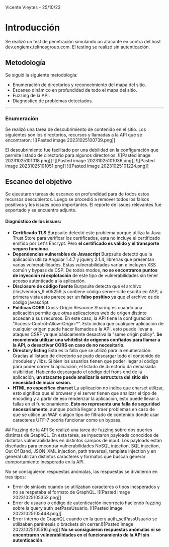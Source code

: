 Vicente Vieytes     -     25/10/23

# Introducción
Se realizó un test de penetración simulando un atacante en contra del host dev.engiemx.teknosgroup.com.
El testing se realizó sin autenticación.
## Metodología
Se siguió la siguiente metodología:
- Enumeración de directorios y reconocimiento del mapa del sitio.
- Escaneo dinámico en profundidad de todo el mapa del sitio.
- Fuzzing de la API.
- Diagnostico de problemas detectados.

***
### Enumeración
Se realizó una tarea de descubrimiento de contenido en el sitio. Los siguientes son los directorios, recursos y llamadas a la API que se encontraron:
![[Pasted image 20231025100739.png]]

El descubrimiento fue facilitado por una debilidad en la configuración que permite listado de directorio para algunos directorios.
![[Pasted image 20231025101018.png]]
![[Pasted image 20231025101036.png]]
![[Pasted image 20231025101051.png]]
![[Pasted image 20231025101224.png]]



## Escaneo del objetivo
Se ejecutaron tareas de escaneo en profundidad para de todos estos recursos descubiertos. Luego se procedió a remover todos los falsos positivos y los issues poco importantes. El reporte de issues relevantes fue exportado y se encuentra adjunto.

#### Diagnóstico de los issues:
- **Certificado TLS** 
	Burpsuite detectó este problema porque utiliza la Java Trust Store para verificar los certificados, esta no incluye el certificado emitido por Let's Encrypt. Pero **el certificado es válido y el transporte seguro funciona**.
- **Dependencias vulnerables de Javascript**
	Burpsuite detectó que la aplicación utiliza Angular 1.4.7 y jquery 2.1.4, librerías que presentan varias vulnerabilidades. Estas vulnerabilidades varían e incluyen XSS común y bypass de CSP. De todos modos, **no se encontraron puntos de inyección ni explotación** de este tipo de vulnerabilidades sin tener acceso autenticado a la aplicación.
- **Disclosure de código fuente**
	Burpsuite detecta que el archivo /libs/vendors_9.v05259.js contiene código server-side escrito en ASP, a primera vista esto parece ser un **falso positivo** ya que el archivo es de código javascript.
- **Politicas CORS**
	Cross-Origin Resource Sharing es cuando una aplicación permite que otras aplicaciones web de origen distinto accedan a sus recursos.
	En este caso, la API tiene la configuración "Access-Control-Allow-Origin:\*". Esto indica que cualquier aplicación de cualquier origen puede hacer llamados a la API, esto puede llevar a ataques CSRF ya que básicamente desactiva la "same origin policy". 
	**Se recomienda utilizar una whitelist de origenes confiados para llamar a la API, o desactivar CORS en caso de no necesitarlo.**
- **Directory listing**
	Esta es la falla que se utilizó para la enumeración. Gracias al listado de directorio se pudo descargar todo el contenido de /modules y /libs. Si bien los usuarios tienen que poder llegar al código para poder correr la aplicación, el listado de directorio da demasiada visibilidad.
	Habiendo descargado el código del front-end de la aplicación, **un atacante puede analizar la estructura del sitio sin necesidad de inciar sesión.**
- **HTML no especifica charset**
	La aplicación no indica que charset utilizar, esto significa que el browser y el server tienen que analizar el tipo de encoding y a partir de eso renderizar la aplicación, esto puede llevar a fallas en el funcionamiento.
	**Esto no representa una falla de seguridad necesariamente**, aunque podría llegar a traer problemas en caso de que se utilice un WAF o algún tipo de filtrado de contenido donde usar caracteres UTF-7 podría funcionar como un bypass.
<div style="page-break-after: always;"></div>
## Fuzzing de la API
Se realizó una tarea de fuzzing sobre dos queries distintas de GraphQL. En esta tarea, se inyectaron payloads conocidos de distintas vulnerabilidades en distintos campos de input.
Los payloads están diseñados para encontrar vulnerabilidades NoSQL injection, SQL injection, Out Of Band, JSON_XML injection, path traversal, template injection y en general utilizan distintos caracteres y formatos que buscan generar comportamiento inesperado en la API.

No se consiguieron respuestas anómalas, las respuestas se dividieron en tres tipos:
- Error de sintaxis cuando se utilizaban caracteres o tipos inesperados y no se respetaba el formato de GraphQL.
  ![[Pasted image 20231025105352.png]]
- Error de usuario o código de autenticación incorrecto haciendo fuzzing sobre la query auth_setPassUsuario.
  ![[Pasted image 20231025105448.png]]
- Error interno de GraphQL cuando en la query auth_setPassUsuario se utilizaban paréntesis o brackets sin cerrar.![[Pasted image 20231025105516.png]]
**No se consiguieron respuestas anómalas ni se encontraron vulnerabilidades en el funcionamiento de la API sin autenticación.**